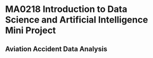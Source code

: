 # MA0218 Introduction to Data Science and Artificial Intelligence Mini Project
## Aviation Accident Data Analysis

